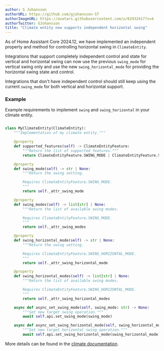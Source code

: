 ```yaml
---
author: G Johansson
authorURL: https://github.com/gjohansson-ST
authorImageURL: https://avatars.githubusercontent.com/u/62932417?v=4
authorTwitter: GJohansson
title: "Climate entity now supports independent horizontal swing"
---
```


As of Home Assistant Core 2024.12, we have implemented an independent property and method for controlling horizontal swing in `ClimateEntity`.

Integrations that support completely independent control and state for vertical and horizontal swing can now use the previous `swing_mode` for vertical swing only and use the new `swing_horizontal_mode` for providing the horizontal swing state and control.

Integrations that don't have independent control should still keep using the current `swing_mode` for both vertical and horizontal support.


### Example

Example requirements to implement `swing` and `swing_horizontal` in your climate entity.

```python

class MyClimateEntity(ClimateEntity):
    """Implementation of my climate entity."""

    @property
    def supported_features(self) -> ClimateEntityFeature:
        """Return the list of supported features."""
        return ClimateEntityFeature.SWING_MODE | ClimateEntityFeature.SWING_HORIZONTAL_MODE

    @property
    def swing_mode(self) -> str | None:
        """Return the swing setting.

        Requires ClimateEntityFeature.SWING_MODE.
        """
        return self._attr_swing_mode

    @property
    def swing_modes(self) -> list[str] | None:
        """Return the list of available swing modes.

        Requires ClimateEntityFeature.SWING_MODE.
        """
        return self._attr_swing_modes

    @property
    def swing_horizontal_mode(self) -> str | None:
        """Return the swing setting.

        Requires ClimateEntityFeature.SWING_HORIZONTAL_MODE.
        """
        return self._attr_swing_horizontal_mode

    @property
    def swing_horizontal_modes(self) -> list[str] | None:
        """Return the list of available swing modes.

        Requires ClimateEntityFeature.SWING_HORIZONTAL_MODE.
        """
        return self._attr_swing_horizontal_modes

    async def async_set_swing_mode(self, swing_mode: str) -> None:
        """Set new target swing operation."""
        await self.api.set_swing_mode(swing_mode)

    async def async_set_swing_horizontal_mode(self, swing_horizontal_mode: str) -> None:
        """Set new target horizontal swing operation."""
        await self.api.set_swing_horizontal_mode(swing_horizontal_mode)

```

More details can be found in the [climate documentation](/docs/core/entity/climate#swing-modes).


